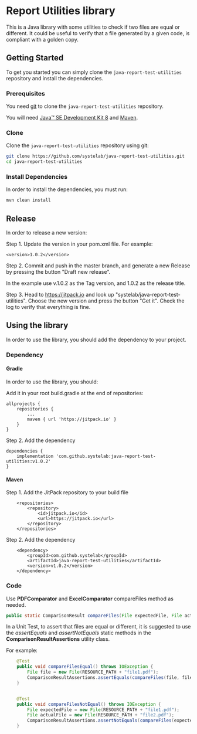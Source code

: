 
# Report Utilities library

This is a Java library with some utilities to check if two files are equal or different. 
It could be useful to verify that a file generated by a given code, is compliant with a golden copy. 

## Getting Started

To get you started you can simply clone the `java-report-test-utilities` repository and install the dependencies.

### Prerequisites

You need [git][git] to clone the `java-report-test-utilities` repository.

You will need [Java™ SE Development Kit 8][jdk-download] and [Maven][maven].

### Clone

Clone the `java-report-test-utilities` repository using git:

```bash
git clone https://github.com/systelab/java-report-test-utilities.git
cd java-report-test-utilities
```

### Install Dependencies

In order to install the dependencies, you must run:

```bash
mvn clean install
```

## Release

In order to release a new version:

Step 1. Update the version in your pom.xml file. For example:

```
<version>1.0.2</version>
```

Step 2. Commit and push in the master branch, and generate a new Release by pressing the button "Draft new release".

In the example use v.1.0.2 as the Tag version, and 1.0.2 as the release title.

Step 3. Head to https://jitpack.io and look up "systelab/java-report-test-utilities". Choose the new version and press the button "Get it". Check the log to verify that everything is fine.


## Using the library

In order to use the library, you should add the dependency to your project.

### Dependency 
#### Gradle

In order to use the library, you should:

Add it in your root build.gradle at the end of repositories:

```
allprojects {
    repositories {
        ...
        maven { url 'https://jitpack.io' }
    }
}
```

Step 2. Add the dependency

```
dependencies {
    implementation 'com.github.systelab:java-report-test-utilities:v1.0.2'
}
```

#### Maven

Step 1. Add the JitPack repository to your build file

```
	<repositories>
		<repository>
		    <id>jitpack.io</id>
		    <url>https://jitpack.io</url>
		</repository>
	</repositories>
```

Step 2. Add the dependency

```
	<dependency>
	    <groupId>com.github.systelab</groupId>
	    <artifactId>java-report-test-utilities</artifactId>
	    <version>v1.0.2</version>
	</dependency>
```

### Code

Use **PDFComparator** and **ExcelComparator** compareFiles method as needed. 

```java
public static ComparisonResult compareFiles(File expectedFile, File actualFile)
```

In a Unit Test, to assert that files are equal or different, it is suggested to use the *assertEquals* and *assertNotEquals* static methods in the **ComparisonResultAssertions** utility class.

For example:

```java
    @Test
    public void compareFilesEqual() throws IOException {
        File file = new File(RESOURCE_PATH + "file1.pdf");
        ComparisonResultAssertions.assertEquals(compareFiles(file, file));
    }


    @Test
    public void compareFilesNotEqual() throws IOException {
        File expectedFile = new File(RESOURCE_PATH + "file1.pdf");
        File actualFile = new File(RESOURCE_PATH + "file2.pdf");
        ComparisonResultAssertions.assertNotEquals(compareFiles(expectedFile, actualFile));
    }
```

[git]: https://git-scm.com/
[archunit]: https://www.archunit.org/
[maven]: https://maven.apache.org/download.cgi
[jdk-download]: http://www.oracle.com/technetwork/java/javase/downloads
[JEE]: http://www.oracle.com/technetwork/java/javaee/tech/index.html
[junit]: https://junit.org/junit5/
